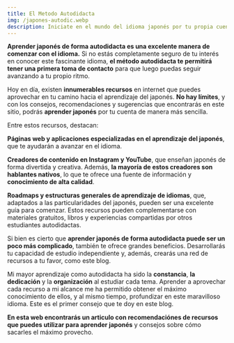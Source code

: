 ```yaml
---
title: El Metodo Autodidacta 
img: /japones-autodic.webp
description: Iniciate en el mundo del idioma japonés por tu propia cuenta. 
---
```


**Aprender japonés de forma autodidacta es una excelente manera de comenzar con el idioma.** Si no estás completamente seguro de tu interés en conocer este fascinante idioma, **el método autodidacta te permitirá tener una primera toma de contacto** para que luego puedas seguir avanzando a tu propio ritmo.

Hoy en día, existen **innumerables recursos** en internet que puedes aprovechar en tu camino hacia el aprendizaje del japonés. **No hay límites**, y con los consejos, recomendaciones y sugerencias que encontrarás en este sitio, podrás **aprender japonés** por tu cuenta de manera más sencilla.

Entre estos recursos, destacan:

**Páginas web y aplicaciones especializadas en el aprendizaje del japonés**, que te ayudarán a avanzar en el idioma.

**Creadores de contenido en Instagram y YouTube**, que enseñan japonés de forma divertida y creativa. Además, **la mayoría de estos creadores son hablantes nativos**, lo que te ofrece una fuente de información y **conocimiento de alta calidad**.

**Roadmaps y estructuras generales de aprendizaje de idiomas**, que, adaptados a las particularidades del japonés, pueden ser una excelente guía para comenzar. Estos recursos pueden complementarse con materiales gratuitos, libros y experiencias compartidas por otros estudiantes autodidactas.

Si bien es cierto que **aprender japonés de forma autodidacta puede ser un poco más complicado**, también te ofrece grandes beneficios. Desarrollarás tu capacidad de estudio independiente y, además, crearás una red de recursos a tu favor, como este blog.

Mi mayor aprendizaje como autodidacta ha sido la **constancia**, **la dedicación** y la **organización** al estudiar cada tema. Aprender a aprovechar cada recurso a mi alcance me ha permitido obtener el máximo conocimiento de ellos, y al mismo tiempo, profundizar en este maravilloso idioma. Este es el primer consejo que te doy en este blog.

**En esta web encontrarás un articulo con recomendaciónes de recursos que puedes utilizar para aprender japonés** y consejos sobre cómo sacarles el máximo provecho. 